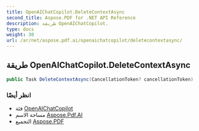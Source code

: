 ```yaml
---
title: OpenAIChatCopilot.DeleteContextAsync
second_title: Aspose.PDF for .NET API Reference
description: طريقة OpenAIChatCopilot.
type: docs
weight: 30
url: /ar/net/aspose.pdf.ai/openaichatcopilot/deletecontextasync/
---
```

## طريقة OpenAIChatCopilot.DeleteContextAsync

```csharp
public Task DeleteContextAsync(CancellationToken? cancellationToken)
```

### انظر أيضًا

* فئة [OpenAIChatCopilot](../)
* مساحة الاسم [Aspose.Pdf.AI](../../../aspose.pdf.ai/)
* التجميع [Aspose.PDF](../../../)